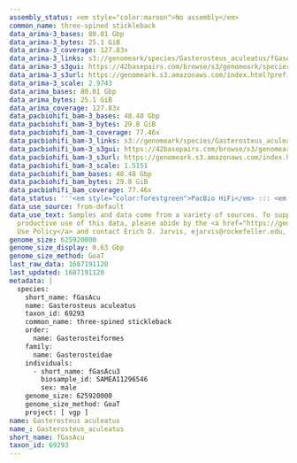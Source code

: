 ```yaml
---
assembly_status: <em style="color:maroon">No assembly</em>
common_name: three-spined stickleback
data_arima-3_bases: 80.01 Gbp
data_arima-3_bytes: 25.1 GiB
data_arima-3_coverage: 127.83x
data_arima-3_links: s3://genomeark/species/Gasterosteus_aculeatus/fGasAcu3/genomic_data/arima/<br>
data_arima-3_s3gui: https://42basepairs.com/browse/s3/genomeark/species/Gasterosteus_aculeatus/fGasAcu3/genomic_data/arima/
data_arima-3_s3url: https://genomeark.s3.amazonaws.com/index.html?prefix=species/Gasterosteus_aculeatus/fGasAcu3/genomic_data/arima/
data_arima-3_scale: 2.9743
data_arima_bases: 80.01 Gbp
data_arima_bytes: 25.1 GiB
data_arima_coverage: 127.83x
data_pacbiohifi_bam-3_bases: 48.48 Gbp
data_pacbiohifi_bam-3_bytes: 29.8 GiB
data_pacbiohifi_bam-3_coverage: 77.46x
data_pacbiohifi_bam-3_links: s3://genomeark/species/Gasterosteus_aculeatus/fGasAcu3/genomic_data/pacbio_hifi/<br>
data_pacbiohifi_bam-3_s3gui: https://42basepairs.com/browse/s3/genomeark/species/Gasterosteus_aculeatus/fGasAcu3/genomic_data/pacbio_hifi/
data_pacbiohifi_bam-3_s3url: https://genomeark.s3.amazonaws.com/index.html?prefix=species/Gasterosteus_aculeatus/fGasAcu3/genomic_data/pacbio_hifi/
data_pacbiohifi_bam-3_scale: 1.5151
data_pacbiohifi_bam_bases: 48.48 Gbp
data_pacbiohifi_bam_bytes: 29.8 GiB
data_pacbiohifi_bam_coverage: 77.46x
data_status: '''<em style="color:forestgreen">PacBio HiFi</em> ::: <em style="color:forestgreen">Arima</em>'''
data_use_source: from-default
data_use_text: Samples and data come from a variety of sources. To support fair and
  productive use of this data, please abide by the <a href="https://genome10k.soe.ucsc.edu/data-use-policies/">Data
  Use Policy</a> and contact Erich D. Jarvis, ejarvis@rockefeller.edu, with any questions.
genome_size: 625920000
genome_size_display: 0.63 Gbp
genome_size_method: GoaT
last_raw_data: 1687191120
last_updated: 1687191120
metadata: |
  species:
    short_name: fGasAcu
    name: Gasterosteus aculeatus
    taxon_id: 69293
    common_name: three-spined stickleback
    order:
      name: Gasterosteiformes
    family:
      name: Gasterosteidae
    individuals:
      - short_name: fGasAcu3
        biosample_id: SAMEA11296546
        sex: male
    genome_size: 625920000
    genome_size_method: GoaT
    project: [ vgp ]
name: Gasterosteus aculeatus
name_: Gasterosteus_aculeatus
short_name: fGasAcu
taxon_id: 69293
---
```


